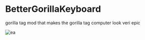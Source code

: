 # BetterGorillaKeyboard
gorilla tag mod that makes the gorilla tag computer look veri epic







![ea](https://github.com/Nutriiii/BetterGorillaKeyboard/assets/129599030/1b35a368-eda1-4276-89dd-8b1d37fe21b0)
